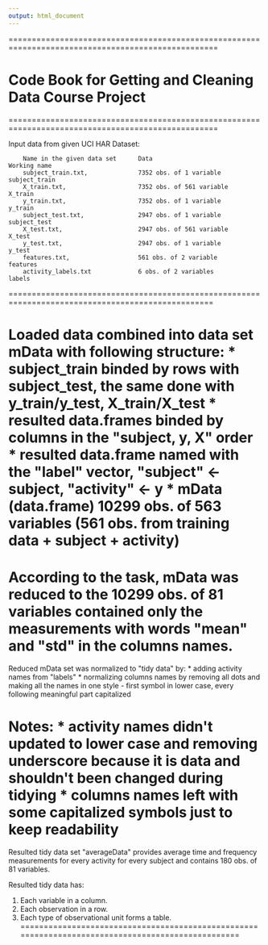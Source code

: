 ```yaml
---
output: html_document
---
```

===================================================================================================

# Code Book for Getting and Cleaning Data Course Project
===================================================================================================

Input data from given UCI HAR Dataset:

        Name in the given data set      Data                            Working name
        subject_train.txt,              7352 obs. of 1 variable         subject_train 
        X_train.txt,                    7352 obs. of 561 variable       X_train
        y_train.txt,                    7352 obs. of 1 variable         y_train
        subject_test.txt,               2947 obs. of 1 variable         subject_test
        X_test.txt,                     2947 obs. of 561 variable       X_test
        y_test.txt,                     2947 obs. of 1 variable         y_test
        features.txt,                   561 obs. of 2 variable          features
        activity_labels.txt             6 obs. of 2 variables           labels
==================================================================================================

Loaded data combined into data set mData with following structure:
        * subject_train binded by rows with subject_test, the same done with y_train/y_test, X_train/X_test
        * resulted data.frames binded by columns in the "subject, y, X" order
        * resulted data.frame named with the "label" vector, "subject" <- subject, "activity" <- y
        * mData (data.frame) 10299 obs. of 563 variables (561 obs. from training data + subject + activity)
==================================================================================================

According to the task, mData was reduced to the 10299 obs. of 81 variables contained only the measurements with words "mean" and "std" in the columns names.
==================================================================================================

Reduced mData set was normalized to "tidy data" by:
        * adding activity names from "labels" 
        * normalizing columns names by removing all dots and making all the names in one style - first symbol in lower case, every following meaningful part capitalized
        
Notes: 
        * activity names didn't updated to lower case and removing underscore because it is data and shouldn't been changed during tidying
        * columns names left with some capitalized symbols just to keep readability
==================================================================================================

Resulted tidy data set "averageData" provides average time and frequency measurements
for every activity for every subject and contains 180 obs. of 81 variables.

Resulted tidy data has:

1. Each variable in a column.
2. Each observation in a row.
3. Each type of observational unit forms a table.
==================================================================================================
